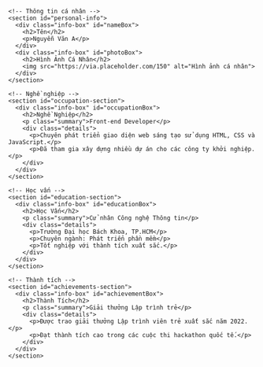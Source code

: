 <!DOCTYPE html>
<html lang="vi">
<head>
  <meta charset="UTF-8">
  <meta name="viewport" content="width=device-width, initial-scale=1.0">
  <title>Giới Thiệu Bản Thân</title>
  <link rel="stylesheet" href="styles.css">
</head>
<body>
  <div class="container">
    
    <!-- Thông tin cá nhân -->
    <section id="personal-info">
      <div class="info-box" id="nameBox">
        <h2>Tên</h2>
        <p>Nguyễn Văn A</p>
      </div>
      <div class="info-box" id="photoBox">
        <h2>Hình Ảnh Cá Nhân</h2>
        <img src="https://via.placeholder.com/150" alt="Hình ảnh cá nhân">
      </div>
    </section>
    
    <!-- Nghề nghiệp -->
    <section id="occupation-section">
      <div class="info-box" id="occupationBox">
        <h2>Nghề Nghiệp</h2>
        <p class="summary">Front-end Developer</p>
        <div class="details">
          <p>Chuyên phát triển giao diện web sáng tạo sử dụng HTML, CSS và JavaScript.</p>
          <p>Đã tham gia xây dựng nhiều dự án cho các công ty khởi nghiệp.</p>
        </div>
      </div>
    </section>
    
    <!-- Học vấn -->
    <section id="education-section">
      <div class="info-box" id="educationBox">
        <h2>Học Vấn</h2>
        <p class="summary">Cử nhân Công nghệ Thông tin</p>
        <div class="details">
          <p>Trường Đại học Bách Khoa, TP.HCM</p>
          <p>Chuyên ngành: Phát triển phần mềm</p>
          <p>Tốt nghiệp với thành tích xuất sắc.</p>
        </div>
      </div>
    </section>
    
    <!-- Thành tích -->
    <section id="achievements-section">
      <div class="info-box" id="achievementBox">
        <h2>Thành Tích</h2>
        <p class="summary">Giải thưởng Lập trình trẻ</p>
        <div class="details">
          <p>Được trao giải thưởng Lập trình viên trẻ xuất sắc năm 2022.</p>
          <p>Đạt thành tích cao trong các cuộc thi hackathon quốc tế.</p>
        </div>
      </div>
    </section>
    
  </div>
  <script src="script.js"></script>
</body>
</html>
